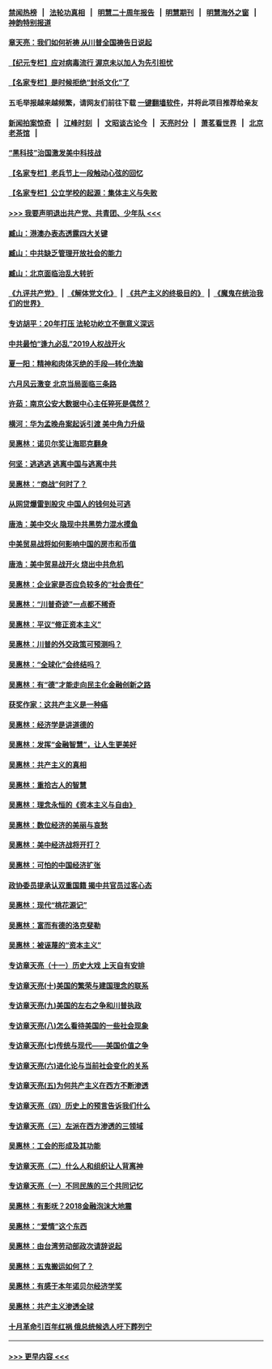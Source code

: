 #### [禁闻热榜](热点新闻.md?=0)  &nbsp;&nbsp;|&nbsp;&nbsp; [法轮功真相](https://github.com/gfw-breaker/truth/blob/master/README.md?=0) &nbsp;&nbsp;|&nbsp;&nbsp; [明慧二十周年报告](https://github.com/gfw-breaker/mh-reports/blob/master/README.md?=0) &nbsp;&nbsp;|&nbsp;&nbsp;[明慧期刊](https://github.com/gfw-breaker/mh-qikan) &nbsp;&nbsp;|&nbsp;&nbsp; [明慧海外之窗](https://github.com/gfw-breaker/mh-news/blob/master/README.md?=0) &nbsp;&nbsp;|&nbsp;&nbsp; [神韵特别报道](https://github.com/gfw-breaker/mh-news/blob/master/shenyun.md?=0)
#### [章天亮：我们如何祈祷 从川普全国祷告日说起](../pages/nsc423/n11944627.md?t=03170502) 
#### [【纪元专栏】应对病毒流行 渥京未以加人为先引担忧](../pages/nsc423/n11875714.md?t=03170502) 
#### [【名家专栏】是时候拒绝“封杀文化”了](../pages/nsc423/n11814093.md?t=03170502) 
#### 五毛举报越来越频繁，请网友们前往下载 [一键翻墙软件](https://github.com/gfw-breaker/ssr-accounts)，并将此项目推荐给亲友
#### [新闻拍案惊奇](https://github.com/gfw-breaker/banned-news/blob/master/pages/link4.md) &nbsp;&nbsp;|&nbsp;&nbsp; [江峰时刻](https://github.com/gfw-breaker/banned-news/blob/master/pages/link4.md) &nbsp;&nbsp;|&nbsp;&nbsp; [文昭谈古论今](https://github.com/gfw-breaker/banned-news/blob/master/pages/link4.md) &nbsp;&nbsp;|&nbsp;&nbsp; [天亮时分](https://github.com/gfw-breaker/banned-news/blob/master/pages/link4.md) &nbsp;&nbsp;|&nbsp;&nbsp; [萧茗看世界](https://github.com/gfw-breaker/banned-news/blob/master/pages/link4.md) &nbsp;&nbsp;|&nbsp;&nbsp; [北京老茶馆](https://github.com/gfw-breaker/banned-news/blob/master/pages/link4.md) &nbsp;&nbsp;|&nbsp;&nbsp; 
#### [“黑科技”治国激发美中科技战](../pages/nsc423/n11638056.md?t=03170502) 
#### [【名家专栏】老兵节上一段触动心弦的回忆](../pages/nsc423/n11646016.md?t=03170502) 
#### [【名家专栏】公立学校的起源：集体主义与失败](../pages/nsc423/n11601833.md?t=03170502) 
#### [>>> 我要声明退出共产党、共青团、少年队 <<<](https://github.com/begood0513/goodnews/blob/master/quit/letter.md) 
#### [臧山：港澳办表态透露四大关键](../pages/nsc423/n11421628.md?t=03170502) 
#### [臧山：中共缺乏管理开放社会的能力](../pages/nsc423/n11407457.md?t=03170502) 
#### [臧山：北京面临治乱大转折](../pages/nsc423/n11406895.md?t=03170502) 
#### [《九评共产党》](https://github.com/begood0513/9ping.md/blob/master/README.md) &nbsp;|&nbsp; [《解体党文化》](../../../../jtdwh.md/blob/master/README.md)  &nbsp;|&nbsp; [《共产主义的终极目的》](../../../../gczydzjmd.md/blob/master/README.md) &nbsp;|&nbsp; [《魔鬼在统治我们的世界》](../../../../mgztzwmdsj.md/blob/master/README.md) 
#### [专访胡平：20年打压 法轮功屹立不倒意义深远](../pages/nsc423/n11398800.md?t=03170502) 
#### [中共最怕“逢九必乱”2019人权战开火](../pages/nsc423/n11385248.md?t=03170502) 
#### [夏一阳：精神和肉体灭绝的手段—转化洗脑](../pages/nsc423/n11368250.md?t=03170502) 
#### [六月风云激变 北京当局面临三条路](../pages/nsc423/n11313668.md?t=03170502) 
#### [许茹：南京公安大数据中心主任猝死是偶然？](../pages/nsc423/n11064744.md?t=03170502) 
#### [横河：华为孟晚舟案起诉引渡 美中角力升级](../pages/nsc423/n11027230.md?t=03170502) 
#### [吴惠林：诺贝尔奖让海耶克翻身](../pages/nsc423/n10890049.md?t=03170502) 
#### [何坚：逃逃逃 逃离中国与逃离中共](../pages/nsc423/n10592891.md?t=03170502) 
#### [吴惠林：“商战”何时了？](../pages/nsc423/n10573558.md?t=03170502) 
#### [从网贷爆雷到股灾 中国人的钱何处可逃](../pages/nsc423/n10572800.md?t=03170502) 
#### [唐浩：美中交火 隐现中共黑势力混水摸鱼](../pages/nsc423/n10544040.md?t=03170502) 
#### [中美贸易战将如何影响中国的房市和币值](../pages/nsc423/n10543697.md?t=03170502) 
#### [唐浩：美中贸易战开火 烧出中共危机](../pages/nsc423/n10540126.md?t=03170502) 
#### [吴惠林：企业家是否应负较多的“社会责任”](../pages/nsc423/n10535022.md?t=03170502) 
#### [吴惠林：“川普奇迹”一点都不稀奇](../pages/nsc423/n10512808.md?t=03170502) 
#### [吴惠林：平议“修正资本主义”](../pages/nsc423/n10495724.md?t=03170502) 
#### [吴惠林：川普的外交政策可预测吗？](../pages/nsc423/n10462387.md?t=03170502) 
#### [吴惠林：“全球化”会终结吗？](../pages/nsc423/n10452838.md?t=03170502) 
#### [吴惠林：有“德”才能走向民主化金融创新之路](../pages/nsc423/n10432292.md?t=03170502) 
#### [获奖作家：这共产主义是一种癌](../pages/nsc423/n10431541.md?t=03170502) 
#### [吴惠林：经济学是讲道德的](../pages/nsc423/n10398014.md?t=03170502) 
#### [吴惠林：发挥“金融智慧”，让人生更美好](../pages/nsc423/n10375019.md?t=03170502) 
#### [吴惠林：共产主义的真相](../pages/nsc423/n10351394.md?t=03170502) 
#### [吴惠林：重拾古人的智慧](../pages/nsc423/n10337691.md?t=03170502) 
#### [吴惠林：理念永恒的《资本主义与自由》](../pages/nsc423/n10316274.md?t=03170502) 
#### [吴惠林：数位经济的美丽与哀愁](../pages/nsc423/n10292946.md?t=03170502) 
#### [吴惠林：美中经济战将开打？](../pages/nsc423/n10258825.md?t=03170502) 
#### [吴惠林：可怕的中国经济扩张](../pages/nsc423/n10219147.md?t=03170502) 
#### [政协委员提承认双重国籍 揭中共官员过客心态](../pages/nsc423/n10208809.md?t=03170502) 
#### [吴惠林：现代“桃花源记”](../pages/nsc423/n10185234.md?t=03170502) 
#### [吴惠林：富而有德的洛克斐勒](../pages/nsc423/n10142264.md?t=03170502) 
#### [吴惠林：被诬蔑的“资本主义”](../pages/nsc423/n10124816.md?t=03170502) 
#### [专访章天亮（十一）历史大戏 上天自有安排](../pages/nsc423/n10094905.md?t=03170502) 
#### [专访章天亮(十)美国的繁荣与建国理念的联系](../pages/nsc423/n10094899.md?t=03170502) 
#### [专访章天亮(九)美国的左右之争和川普执政](../pages/nsc423/n10094889.md?t=03170502) 
#### [专访章天亮(八)怎么看待美国的一些社会现象](../pages/nsc423/n10094857.md?t=03170502) 
#### [专访章天亮(七)传统与现代——美国价值之争](../pages/nsc423/n10093140.md?t=03170502) 
#### [专访章天亮(六)进化论与当前社会变化的关系](../pages/nsc423/n10092036.md?t=03170502) 
#### [专访章天亮(五)为何共产主义在西方不断渗透](../pages/nsc423/n10083620.md?t=03170502) 
#### [专访章天亮（四）历史上的预言告诉我们什么](../pages/nsc423/n10083606.md?t=03170502) 
#### [专访章天亮（三）左派在西方渗透的三领域](../pages/nsc423/n10081115.md?t=03170502) 
#### [吴惠林：工会的形成及其功能](../pages/nsc423/n10080633.md?t=03170502) 
#### [专访章天亮（二）什么人和组织让人背离神](../pages/nsc423/n10076637.md?t=03170502) 
#### [专访章天亮（一）不同民族的三个共同记忆](../pages/nsc423/n10074188.md?t=03170502) 
#### [吴惠林：有影呒？2018金融泡沫大地震](../pages/nsc423/n10040534.md?t=03170502) 
#### [吴惠林：“爱情”这个东西](../pages/nsc423/n10019423.md?t=03170502) 
#### [吴惠林：由台湾劳动部政次请辞说起](../pages/nsc423/n9979679.md?t=03170502) 
#### [吴惠林：五鬼搬运如何了？](../pages/nsc423/n9925338.md?t=03170502) 
#### [吴惠林：有感于本年诺贝尔经济学奖](../pages/nsc423/n9871883.md?t=03170502) 
#### [吴惠林：共产主义渗透全球](../pages/nsc423/n9812748.md?t=03170502) 
#### [十月革命引百年红祸 俄总统候选人吁下葬列宁](../pages/nsc423/n9810182.md?t=03170502) 

----
#### [ >>> 更早内容 <<< ](../indexes/nsc423-earlier.md)
